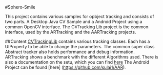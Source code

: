 #Sphero-Smile

This project contains various samples for opbject tracking and consists of two parts. A Desktop Java CV Sample and a Android Project using a common OpenCV interface.
The CVTracking Lib project is the common interface, used by the ARTracking and the AARTracking projects.

##Content
[CVTrackingLib](CVTrackingLib/README.md) contains various tracking classes.
Each has a UIProperty to be able to change the parameters. The common super class Abstract tracker also holds performance and debug information.
ARTracking shows a benchmark with the different Algorithms used.
There is also a documentation on the setu, which you can find [here](doc/doc.pdf)
The Android Project can be found [here] (https://github.com/sulai1/AAR).
